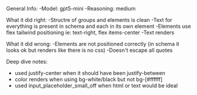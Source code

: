General Info:
-Model: gpt5-mini
-Reasoning: medium

What it did right:
-Structre of groups and elements is clean
-Text for everything is present in schema and each in its own element
-Elements use flex tailwind positioning ie: text-right, flex items-center
-Text renders

What it did wrong:
-Elements are not positioned correctly (in schema it looks ok but renders like there is no css)
-Doesn't escape all quotes


Deep dive notes:
- used justify-center when it should have been justify-between
- color renders when using bg-white/black but not bg-[#ffffff]
- used input_placeholder_small_off when html or text would be ideal
